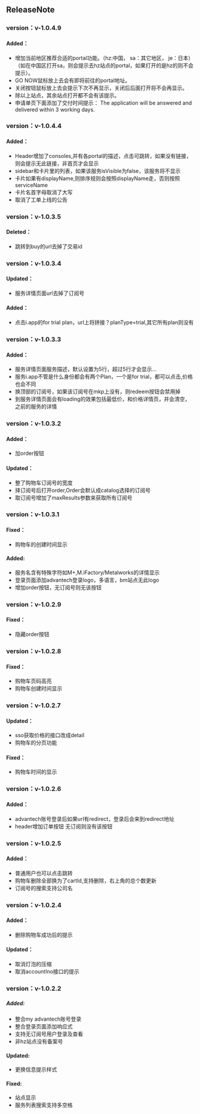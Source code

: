 ## ReleaseNote


### version：v-1.0.4.9
#### Added：
- 增加当前地区推荐合适的portal功能。（hz:中国， sa：其它地区， je：日本）（如在中国区打开sa，则会提示去hz站点的portal，如果打开的是hz的则不会提示）。
- GO NOW鼠标放上去会有即将前往的portal地址。
- 关闭按钮鼠标放上去会提示下次不再显示，关闭后后面打开将不会再显示。
- 除以上站点，其余站点打开都不会有该提示。
- 申请单页下面添加了交付时间提示： The application will be answered and delivered within 3 working days.

### version：v-1.0.4.4
#### Added：
- Header增加了consoles,并有各portal的描述，点击可跳转，如果没有链接，则会提示无此链接，非首页才会显示
- sidebar和卡片里的列表，如果该服务isVisible为false，该服务将不显示
- 卡片如果有displayName,则排序规则会按照displayName走，否则按照serviceName
- 卡片名首字母取消了大写
- 取消了工单上线的公告

### version：v-1.0.3.5
#### Deleted：
- 跳转到buy的url去掉了交易id

### version：v-1.0.3.4
#### Updated：
- 服务详情页面url去掉了订阅号
#### Added：
- 点击i.app的for trial plan，url上将拼接？planType=trial,其它所有plan则没有

### version：v-1.0.3.3
#### Added：
- 服务详情页面服务描述，默认设置为5行，超过5行才会显示…
- 服务i.app不管是什么身份都会有两个Plan，一个是for trial，都可以点击,价格也会不同
- 换顶部的订阅号，如果该订阅号在mkp上没有，则redeem按钮会禁用掉
- 到服务详情页面会有loading的效果包括最低价，和价格详情页，并会清空，之前的服务的详情

### version：v-1.0.3.2
#### Added：
- 加order按钮
#### Updated：
- 整了购物车订阅号的宽度
- 择订阅号后打开order,Order会默认成catalog选择的订阅号
- 取订阅号增加了maxResults参数来获取所有订阅号

### version：v-1.0.3.1
#### Fixed：
- 购物车的创建时间显示
#### Added:
- 服务名含有特殊字符如M+,M.iFactory/Metalworks的详情显示
- 登录页面添加advantech登录logo，多语言，bm站点无此logo
- 增加order按钮，无订阅号则无该按钮

### version：v-1.0.2.9
#### Fixed：
- 隐藏order按钮 

### version：v-1.0.2.8
#### Fixed：
- 购物车页码高亮
- 购物车创建时间显示

### version：v-1.0.2.7
#### Updated：
- sso获取价格的接口改成detail
- 购物车的分页功能
#### Fixed：
- 购物车时间的显示

### version：v-1.0.2.6
#### Added：
- advantech账号登录后如果url有redirect，登录后会来到redirect地址
- header增加订单按钮 无订阅则没有该按钮

### version：v-1.0.2.5
####  Added：
- 普通用户也可以点击跳转
- 购物车删除全部换为了cartId,支持删除，右上角的总个数更新
- 订阅号的搜索支持公司名

### version：v-1.0.2.4
####  Added：
- 删除购物车成功后的提示
####  Updated：
- 取消灯泡的压缩
- 取消accountIno接口的提示

### version：v-1.0.2.2
##### Added:
- 整合my advantech账号登录
- 整合登录页面添加响应式
- 支持无订阅号用户登录及查看
- 非hz站点没有备案号
#### Updated:
- 更换信息提示样式
#### Fixed:
- 站点显示
- 服务列表搜索支持多空格
